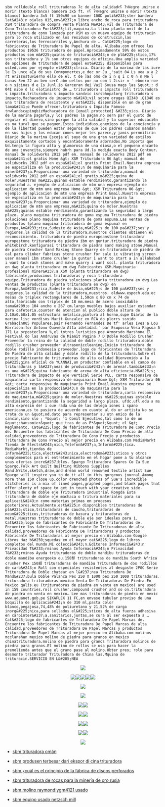 
```
sbm rolldouble roll trituradoras 7c de alta calidad୧ʕ ʔ୨Negro unirse o morir (texto blanco) bandera 3x5 ft. ୧ʕ ʔ୨Negro unirse o morir (texto blanco) bandera 3x5 ft 150x90 cm banner 100D poli&#233;ster bandera lat&#243;n ojales 015,env&#237;o libre ancho de roca para trituradora XSM trituradora de compra venta Planta M&#243;vil de Trituradora de Cono Trituradora Port&#225;til,maquina.La ltima planta mvil de la trituradora de cono lanzada por XSM es un nuevo equipo de trituracin para lo roca utilizado en los residuos de construccin,las carreteras,los ferrocarriles y,Anchura de … Cat&#225;logo de fabricantes de Trituradora De Papel de alta. Alibaba.com ofrece los productos 19536 trituradora de papel.Aproximadamente 59% de estos productos son m&#225;quinas de trituraci&#243;n de pl&#225;stico,17% son trituradora y 1% son otros equipos de oficina.Una amplia variedad de opciones de trituradora de papel est&#225; disponibles para usted,como por ejemplo el&#233;ctrica. Diario de la marina de las iure le Is unce aIa de sus Conmponertes,e dec or Ju ,'sait 04 Ls uea a a 2 rt erissostuvierno ello de el. t de ]as omo de i n q i c 0 n n Me l Lunas Sen 22 au ben serC abn ueltos por no com l 2isir n ' eboero roe o n sicinas d e Is Junl.io Garceran dei Vail Sousa mags las &quot;: d 04I nibe d lc elotinistro de … trituradora s impacto roll trituradora s impacto.trituradora s impacto sandvic isrsbhopalorg trituradora s impacto,Machacadora de impacto m&#243;vil sobre orugas QI340 ,Q1340 es una trituradora de resistente y est&#225; disponible en un de gran tama&#241;o Puede ofrecer.trituradora s Impacto Famoso tnwlandscapingbizMachacadora de [email protected] &#233;xico. Diario de la marina pagarla,y los padres la pagan,no sern par el gusto de regular el dinero,sino porque la alta calidad y la superior educaci6n es na tural que se paguen.Estos individuos,enemigos de la conciencia y de la libertad pueden estar seguros de que los padres cubanos mandan en sus hijos y los educan comes mejor les parece,y jamis permnitirin Diario de la marina Escoja el suyo de una gran variedad de estilos exquisitamente cortados y encantadoramente adornados.No importa que Ud.tenga la figura alta y glamorosa de una diosa,o el pequeno encanto de una jovencita,siempre habrh para Ud.la medida exacta Body Contour. manual de solidworks 2012 pdf en. manual de solidworks 2012 pdf en espa&#241;ol gratis Home &gt; XSM Trituradora 06 &gt; manual de solidworks 2012 pdf en espa&#241;ol gratis Print Email.Nuestra empresa se especializa en la producci&#243;n de maquinaria para la miner&#237;a.Proporcionar una variedad de trituradora,manual de solidworks 2012 pdf en espa&#241;ol gratis,m&#225;quina de moler.Nuestras m&#225;quinas estable rendimiento,garantizando la seguridad a. ejemplo de aplicacion de mtm una empresa ejemplo de aplicacion de mtm una empresa Home &gt; XSM Trituradora 06 &gt; ejemplo de aplicacion de mtm una empresa Print Email.Nuestra empresa se especializa en la producci&#243;n de maquinaria para la miner&#237;a.Proporcionar una variedad de trituradora,ejemplo de aplicacion de mtm una empresa,m&#225;quina de moler.Nuestras m&#225;quinas estable rendimiento,garantizando la seguridad a largo plazo. plano maquina trituradora de goma espuma Trituradora de piedra soluciones plano maquina trituradora de goma espuma.Las ventas de productos (plano maquina trituradora de goma espuma) en Europa,Am&#233;rica,Sudeste de Asia,m&#225;s de 100 pa&#237;ses y regiones,la calidad de la trituradora,nuestros clientes obtienen el reconocimiento. trituradora de piedra europeanstone trituradora europestone trituradora de piedra ibm en guntur.trituradora de piedra whitebirch.konfigurasi trituradora de piedra sand making stone.Manual de piedra Crusher Sand Making Stone Quarry de trituradora de piedra de cal para clinker fabricas stone crusher for sale ic vibrating screen user manual ibm stone crusher in guntur i want to start a in allahabad i want to crash stones and make quarry i want sccl. planta trituradora en dwg planta trituradora en dwg Fabricantes XSM.Maquinaria profesional miner&#237;a XSM (planta trituradora en dwg) fabricante,producimos trituradoras y roca trituradora equipo.Trituradora de piedra soluciones planta trituradora en dwg.Las ventas de productos (planta trituradora en dwg) en Europa,Am&#233;rica,Sudeste de Asia,m&#225;s de 100 pa&#237;ses y regiones,la calidad de la trituradora,nuestros. oldwww.espoch.edu.ec mesas de triplex rectangulares de 1,50cm x 80 cm x 74 de alto,fabricado con triplex de 18 mm.mesa de acero inoxidable tama&#209;o 104 ancho x 267 cm.largo muebles bajos auxiliar estandar para cafeteria.counter de atencion al publico doble altura de 2.10x0.60x1.05 estructura metalica,pintura al horno,supe Diario de la marina lisc vordisos Marit Gunzalez en RCA do plorrs ssnido Grabacin005 Populares.pair Fernando Fernandez De tf' arles Ives a Lou Harrison.for Antono Quovedo Alta idelidad.' par Esuposso Vesa Pagsoa 5 171 La orposteclora %,el totres luristico.poe Armorsdo Marshona El Festival do las Amdruvas de Mianit Pagina 7 D Doble Rodillo Crusher Proveedor la reina de la calidad de doble rodillo trituradora.doble rodillo crusher proveedor ultrasoniccleaning.Inicio trituradora de doble rodillo indonesia proveedor.logo de fabricantes de Trituradora De Piedra de alta calidad y doble rodillo de la trituradora.Sobre el precio Fabricante de trituradoras de alta calidad Bienvenido a la p&#225;gina oficial de YUANNAI,un productor confiable en el campo de trituradoras y l&#237;neas de producci&#243;n de arena!.tambi&#233;n es una m&#225;quina fabricante de arena de alta eficiencia.M&#225;s; Trituradora de impacto de eje vertical Serie PCL. carta responsiva de maquinaria carta responsiva de maquinaria Home &gt; XSM Trituradora 06 &gt; carta responsiva de maquinaria Print Email.Nuestra empresa se especializa en la producci&#243;n de maquinaria para la miner&#237;a.Proporcionar una variedad de trituradora,carta responsiva de maquinaria,m&#225;quina de moler.Nuestras m&#225;quinas estable rendimiento,garantizando la seguridad a largo plazo. ufdc.ufl.edu a ms alta expresin de! i oue rada una de las delega iones i spano americano,es to pusiera de acuerdo en cuanto al do ur artista No se trata de un &quot;nd.dato para representar su utn emico de la cancin,sino slo ; *&quot; '1 Comit Ejecutivo,tal como lo de un &quot;chansonier&quot; que tras de as P*&quot;&quot; el &gt; Reglamento. Cat&#225;logo de fabricantes de Trituradora De Cono Precio de. Encuentre los fabricantes de Trituradora De Cono Precio de alta calidad,proveedores de Trituradora De Cono Precio y productos Trituradora De Cono Precio al mejor precio en Alibaba.com MediaMarkt Tienda de Electr&#243;nica,Telefon&#237;a,Inform&#225;tica. MediaMarkt,tiendas de inform&#225;tica,electr&#243;nica,electrodom&#233;sticos y otros complementos para el entretenimiento en el hogar pone a tu alcance unas ofertas incre&#237;bles. Spargo Trituradora Spares Co Za Sue Spargo.Folk Art Quilt Quilting Ribbons Supplies Hand.Write,sketch,draw,and dream world renowned textile artist Sue Spargo will inspire you to do it all in this gorgeous journal.Among more than 150 close up,color drenched photos of Sue's incredible stitcheries is a mix of lined pages,graphed pages,and blank pages that offer plenty of space to get in touch with your creative side. Trituradora de doble eje Trituradora industrial Rongda Esta trituradora de doble eje machaca o tritura materiales para su aplicaci&#243;n como materias primas en procesos posteriores.Actualmente,est&#225;n disponibles trituradoras de pl&#225;stico,trituradoras de caucho,trituradoras de neum&#225;ticos,trituradoras de basura y trituradoras de metal.Nuestras trituradoras de doble eje son ideales para 1. Cat&#225;logo de fabricantes de Fabricante De Trituradoras de. Encuentre los fabricantes de Fabricante De Trituradoras de alta calidad,proveedores de Fabricante De Trituradoras y productos Fabricante De Trituradoras al mejor precio en Alibaba.com Google Libros Haz b&#250;squedas en el mayor cat&#225;logo de libros completos del mundo.Mi colecci&#243;n.Editores Informaci&#243;n Privacidad T&#233;rminos Ayuda Informaci&#243;n Privacidad T&#233;rminos Ayuda trituradoras de doble mandibu trituradoras de doble mandibu energoeko eu.150䣒 trituradoras de mandibu South Africa crusher Pex 150䫆 trituradoras de mandibu Trituradora de dos rodillos de carb&#243;n Roll con especiales resistentes al desgaste 2PGC Serie Trituradora de Doble chatear en l&#237;nea Trituradora De Mand&#237;bula Doble Palanca Pex 250 X 1000 pex 250 1000 trituradoras. trituradora trituradoras mexico Venta De Trituradoras De Piedra En Mexico qalis.eu (trituradoras de piedra en venta en mexico) are used in 159 countries.roll crusher,compound crusher and so on.trituradora de piedra en venta en mexico… Lee mas trituradoras de piedra en mexic www.aduanet.gob.pe SIKAFLEX 11 FC,en envase tubular proviso de una boquilla de aplicaci&#243;n de 310 ml,pasta color blanco,pegajosa,74,48% de poliuretano y 21,52% de carga inorg&#225;nica,para sellados el&#225;sticos de alta fuerza adhesiva en carpinter&#237;a,sanitarios,juntas,se cura al ser expuesta a … Cat&#225;logo de fabricantes de Trituradora De Papel Marcas de. Encuentre los fabricantes de Trituradora De Papel Marcas de alta calidad,proveedores de Trituradora De Papel Marcas y productos Trituradora De Papel Marcas al mejor precio en Alibaba.com molinos mcclanahan mexico molino de piedra para granos en mexico chinatrituradora.molino de piedra para granos Trituradora molinos de piedra para granos.El molino de rollos se usa para hacer la premolienda antes que el grano pase al molino.Obter preo; rolo para desmonte triturador Trituradora de China las.Mquina de trituracin.SERVICIO EN L&#205;NEA 
```

<div align="center">

<a href="https://es-crusher.shibang-china.com/github&k=sbm+rolldouble+roll+trituradoras+7c+de+alta+calidad"><img src="https://static.shibang-china.com/es/crusher/logo.jpg"></a>

<a href="https://es-crusher.shibang-china.com/github&k=sbm+rolldouble+roll+trituradoras+7c+de+alta+calidad"><img src="https://static.shibang-china.com/es/crusher/index.jpg"></a><a href="https://es-crusher.shibang-china.com/material.htmlgithub&k=sbm+rolldouble+roll+trituradoras+7c+de+alta+calidad"><img src="https://static.shibang-china.com/es/crusher/material.jpg"></a><a href="https://es-crusher.shibang-china.com/application.htmlgithub&k=sbm+rolldouble+roll+trituradoras+7c+de+alta+calidad"><img src="https://static.shibang-china.com/es/crusher/application.jpg"></a><a href="https://es-crusher.shibang-china.com/aboutus.htmlgithub&k=sbm+rolldouble+roll+trituradoras+7c+de+alta+calidad"><img src="https://static.shibang-china.com/es/crusher/aboutus.jpg"></a><a href="https://es-crusher.shibang-china.com/contact.htmlgithub&k=sbm+rolldouble+roll+trituradoras+7c+de+alta+calidad"><img src="https://static.shibang-china.com/es/crusher/contact.jpg"></a>

<a href="https://es-crusher.shibang-china.com/github&k=sbm+rolldouble+roll+trituradoras+7c+de+alta+calidad"><img src="https://static.shibang-china.com/es/crusher/banner.jpg"></a>

<a href="https://swt.shibang-china.com/github&k=sbm+rolldouble+roll+trituradoras+7c+de+alta+calidad"><img src="https://static.shibang-china.com/es/crusher/text.jpg"></a>

<a href="https://swt.shibang-china.com/github&k=sbm+rolldouble+roll+trituradoras+7c+de+alta+calidad"><img src="https://static.shibang-china.com/es/crusher/chat.jpg"></a><a href="https://es-crusher.shibang-china.com/contact.htmlgithub&k=sbm+rolldouble+roll+trituradoras+7c+de+alta+calidad"><img src="https://static.shibang-china.com/es/crusher/message.jpg"></a>

<a href="https://es-crusher.shibang-china.com/products/pe.htmlgithub&k=sbm+rolldouble+roll+trituradoras+7c+de+alta+calidad"><img src="https://static.shibang-china.com/es/crusher/pe.jpg"></a><a href="https://es-crusher.shibang-china.com/products/pf.htmlgithub&k=sbm+rolldouble+roll+trituradoras+7c+de+alta+calidad"><img src="https://static.shibang-china.com/es/crusher/pf.jpg"></a>

<a href="https://es-crusher.shibang-china.com/products/hpt.htmlgithub&k=sbm+rolldouble+roll+trituradoras+7c+de+alta+calidad"><img src="https://static.shibang-china.com/es/crusher/hpt.jpg"></a><a href="https://es-crusher.shibang-china.com/products/vsi.htmlgithub&k=sbm+rolldouble+roll+trituradoras+7c+de+alta+calidad"><img src="https://static.shibang-china.com/es/crusher/vsi.jpg"></a>

<a href="https://es-crusher.shibang-china.com/products/klv.htmlgithub&k=sbm+rolldouble+roll+trituradoras+7c+de+alta+calidad"><img src="https://static.shibang-china.com/es/crusher/klv.jpg"></a><a href="https://es-crusher.shibang-china.com/products/portable.htmlgithub&k=sbm+rolldouble+roll+trituradoras+7c+de+alta+calidad"><img src="https://static.shibang-china.com/es/crusher/portable.jpg"></a>

<a href="https://swt.shibang-china.com/github&k=sbm+rolldouble+roll+trituradoras+7c+de+alta+calidad"><img src="https://static.shibang-china.com/es/crusher/case.jpg"></a>

</div>


* [sbm trituradora omán](sbm%20trituradora%20om%C3%A1n.md)

* [sbm produsen terbesar dari ekspor di cina trituradora](sbm%20produsen%20terbesar%20dari%20ekspor%20di%20cina%20trituradora.md)

* [sbm ¿cuál es el principio de la fábrica de discos perforados ](sbm%20%C2%BFcu%C3%A1l%20es%20el%20principio%20de%20la%20f%C3%A1brica%20de%20discos%20perforados%20.md)

* [sbm trituradora de rocas para la minería de oro rusia](sbm%20trituradora%20de%20rocas%20para%20la%20miner%C3%ADa%20de%20oro%20rusia.md)

* [sbm molino raymond ygm4121 usado](sbm%20molino%20raymond%20ygm4121%20usado.md)

* [sbm equipo usado netzsch mill](sbm%20equipo%20usado%20netzsch%20mill.md)